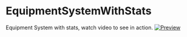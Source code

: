 # EquipmentSystemWithStats
Equipment System with stats, watch video to see in action.
[![Preview](https://img.youtube.com/vi/Z561MFIQ9kw/0.jpg)](https://www.youtube.com/watch?v=Z561MFIQ9kw)
